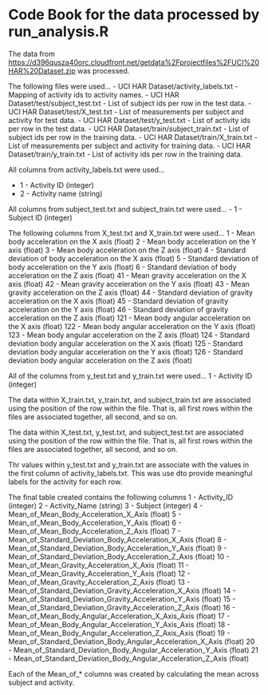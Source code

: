 # Code Book for the data processed by run_analysis.R

The data from https://d396qusza40orc.cloudfront.net/getdata%2Fprojectfiles%2FUCI%20HAR%20Dataset.zip was processed.

The following files were used...
    - UCI HAR Dataset/activity_labels.txt - Mapping of activity ids to activity names.
    - UCI HAR Dataset/test/subject_test.txt - List of subject ids per row in the test data.
    - UCI HAR Dataset/test/X_test.txt - List of measurements per subject and activity for test data.
    - UCI HAR Dataset/test/y_test.txt - List of activity ids per row in the test data.
    - UCI HAR Dataset/train/subject_train.txt - List of subject ids per row in the training data.
    - UCI HAR Dataset/train/X_train.txt - List of measurements per subject and activity for training data.
    - UCI HAR Dataset/train/y_train.txt - List of activity ids per row in the training data.

All columns from activity_labels.txt were used...
   - 1 - Activity ID (integer)
   - 2 - Activity name (string)
   
All columns from subject_test.txt and subject_train.txt were used...
    - 1 - Subject ID (integer)

The following columns from X_test.txt and X_train.txt were used...
    1 - Mean body acceleration on the X axis (float)
    2 - Mean body acceleration on the Y axis (float)
    3 - Mean body acceleration on the Z axis (float)
    4 - Standard deviation of body acceleration on the X axis (float)
    5 - Standard deviation of body acceleration on the Y axis (float)
    6 - Standard deviation of body acceleration on the Z axis (float)
    41 - Mean gravity acceleration on the X axis (float)
    42 - Mean gravity acceleration on the Y axis (float)
    43 - Mean gravity acceleration on the Z axis (float)
    44 - Standard deviation of gravity acceleration on the X axis (float)
    45 - Standard deviation of gravity acceleration on the Y axis (float)
    46 - Standard deviation of gravity acceleration on the Z axis (float)
    121 - Mean body angular acceleration on the X axis (float)
    122 - Mean body angular acceleration on the Y axis (float)
    123 - Mean body angular acceleration on the Z axis (float)
    124 - Standard deviation body angular acceleration on the X axis (float)
    125 - Standard deviation body angular acceleration on the Y axis (float)
    126 - Standard deviation body angular acceleration on the Z axis (float)

All of the columns from y_test.txt and y_train.txt were used...
    1 - Activity ID (integer)
    
The data within X_train.txt, y_train.txt, and subject_train.txt are associated using the position of the row within the file. That is, all first rows within the files are associated together, all second, and so on.

The data within X_test.txt, y_test.txt, and subject_test.txt are associated using the position of the row within the file. That is, all first rows within the files are associated together, all second, and so on.

Thr values within y_test.txt and y_train.txt are associate with the values in the first column of activity_labels.txt. This was use dto provide meaningful labels for the activity for each row.
    
The final table created contains the following columns
    1 - Activity_ID (integer)
    2 - Activity_Name (string)
    3 - Subject (integer)
    4 - Mean_of_Mean_Body_Acceleration_X_Axis (float)
    5 - Mean_of_Mean_Body_Acceleration_Y_Axis (float)
    6 - Mean_of_Mean_Body_Acceleration_Z_Axis (float)
    7 - Mean_of_Standard_Deviation_Body_Acceleration_X_Axis (float)
    8 - Mean_of_Standard_Deviation_Body_Acceleration_Y_Axis (float)
    9 - Mean_of_Standard_Deviation_Body_Acceleration_Z_Axis (float)
    10 - Mean_of_Mean_Gravity_Acceleration_X_Axis (float)
    11 - Mean_of_Mean_Gravity_Acceleration_Y_Axis (float)
    12 - Mean_of_Mean_Gravity_Acceleration_Z_Axis (float)
    13 - Mean_of_Standard_Deviation_Gravity_Acceleration_X_Axis (float)
    14 - Mean_of_Standard_Deviation_Gravity_Acceleration_Y_Axis (float)
    15 - Mean_of_Standard_Deviation_Gravity_Acceleration_Z_Axis (float)
    16 - Mean_of_Mean_Body_Angular_Acceleration_X_Axis_Axis (float)
    17 - Mean_of_Mean_Body_Angular_Acceleration_Y_Axis_Axis (float)
    18 - Mean_of_Mean_Body_Angular_Acceleration_Z_Axis_Axis (float)
    19 - Mean_of_Standard_Deviation_Body_Angular_Acceleration_X_Axis (float)
    20 - Mean_of_Standard_Deviation_Body_Angular_Acceleration_Y_Axis (float)
    21 - Mean_of_Standard_Deviation_Body_Angular_Acceleration_Z_Axis (float)

Each of the Mean_of_* columns was created by calculating the mean across subject and activity.

